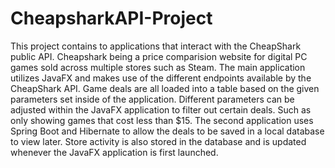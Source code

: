 # CheapsharkAPI-Project

This project contains to applications that interact with the CheapShark public API. Cheapshark being a price comparision website for digital PC games sold across multiple stores such as Steam. The main application utilizes JavaFX and makes use of the different endpoints available by the CheapShark API. Game deals are all loaded into a table based on the given parameters set inside of the application. Different parameters can be adjusted within the JavaFX application to filter out certain deals. Such as only showing games that cost less than $15. The second application uses Spring Boot and Hibernate to allow the deals to be saved in a local database to view later. Store activity is also stored in the database and is updated whenever the JavaFX application is first launched.
